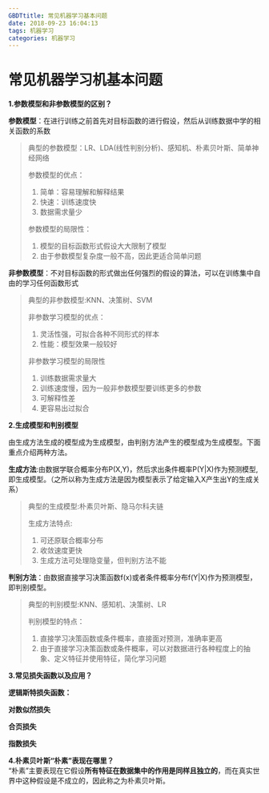 ```yaml
---
GBDTtitle: 常见机器学习基本问题
date: 2018-09-23 16:04:13
tags: 机器学习
categories: 机器学习
---
```


常见机器学习机基本问题
========================
**1.参数模型和非参数模型的区别？**  

**参数模型**：在进行训练之前首先对目标函数的进行假设，然后从训练数据中学的相关函数的系数  

>典型的参数模型：LR、LDA(线性判别分析)、感知机、朴素贝叶斯、简单神经网络  
>
>参数模型的优点：
>1. 简单：容易理解和解释结果
>2. 快速：训练速度快
>3. 数据需求量少
>
>参数模型的局限性：
>1. 模型的目标函数形式假设大大限制了模型
>2. 由于参数模型复杂度一般不高，因此更适合简单问题


**非参数模型**：不对目标函数的形式做出任何强烈的假设的算法，可以在训练集中自由的学习任何函数形式  

>典型的非参数模型:KNN、决策树、SVM  
>
>非参数学习模型的优点：
>1. 灵活性强，可拟合各种不同形式的样本
>2. 性能：模型效果一般较好
>
>非参数学习模型的局限性
>1. 训练数据需求量大
>2. 训练速度慢，因为一般非参数模型要训练更多的参数
>3. 可解释性差
>4. 更容易出过拟合


**2.生成模型和判别模型**  

由生成方法生成的模型成为生成模型，由判别方法产生的模型成为生成模型。下面重点介绍两种方法。  

**生成方法**:由数据学联合概率分布P(X,Y)，然后求出条件概率P(Y|X)作为预测模型,即生成模型。（之所以称为生成方法是因为模型表示了给定输入X产生出Y的生成关系）

>典型的生成模型:朴素贝叶斯、隐马尔科夫链
>
>生成方法特点:
>1. 可还原联合概率分布
>2. 收敛速度更快
>3. 生成方法可处理隐变量，但判别方法不能

**判别方法**：由数据直接学习决策函数f(x)或者条件概率分布f(Y|X)作为预测模型，即判别模型。

>典型的判别模型:KNN、感知机、决策树、LR
>
>判别模型的特点：
>1. 直接学习决策函数或条件概率，直接面对预测，准确率更高
>2. 由于直接学习决策函数或条件概率，可以对数据进行各种程度上的抽象、定义特征并使用特征，简化学习问题




**3.常见损失函数以及应用？**

**逻辑斯特损失函数：**


**对数似然损失**

**合页损失**

**指数损失**

**4.朴素贝叶斯“朴素”表现在哪里？**  
“朴素”主要表现在它假设**所有特征在数据集中的作用是同样且独立的**，而在真实世界中这种假设是不成立的，因此称之为朴素贝叶斯。




